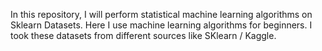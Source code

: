 In this repository, I will perform statistical machine learning algorithms on Sklearn Datasets.
Here I use machine learning algorithms for beginners.
I took these datasets from different sources like SKlearn / Kaggle.
